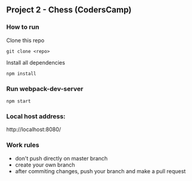 ## Project 2 - Chess (CodersCamp)

### How to run

Clone this repo

```
git clone <repo>
```

Install all dependencies

```
npm install
```

### Run webpack-dev-server

```
npm start
```

### Local host address:

http://localhost:8080/

### Work rules

- don't push directly on master branch
- create your own branch
- after commiting changes, push your branch and make a pull request
